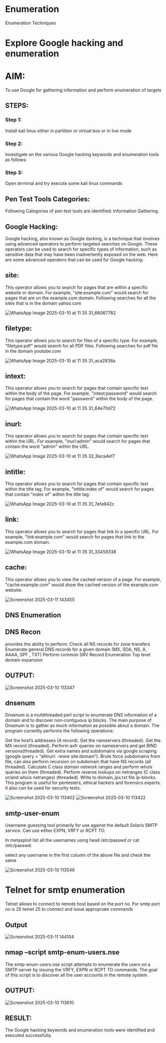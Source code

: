 # Enumeration
Enumeration Techniques

# Explore Google hacking and enumeration 

# AIM:

To use Google for gathering information and perform enumeration of targets

## STEPS:

### Step 1:

Install kali linux either in partition or virtual box or in live mode

### Step 2:

Investigate on the various Google hacking keywords and enumeration tools as follows:


### Step 3:
Open terminal and try execute some kali linux commands

## Pen Test Tools Categories:  

Following Categories of pen test tools are identified:
Information Gathering.

## Google Hacking:

Google hacking, also known as Google dorking, is a technique that involves using advanced operators to perform targeted searches on Google. These operators can be used to search for specific types of information, such as sensitive data that may have been inadvertently exposed on the web. Here are some advanced operators that can be used for Google hacking:

## site: 
This operator allows you to search for pages that are within a specific website or domain. For example, "site:example.com" would search for pages that are on the example.com domain.
Following searches for all the sites that is in the domain yahoo.com

![WhatsApp Image 2025-03-10 at 11 35 31_66067782](https://github.com/user-attachments/assets/2728cfbe-c2a8-4c2a-8c2b-966fcdf72a4a)


## filetype: 
This operator allows you to search for files of a specific type. For example, "filetype:pdf" would search for all PDF files.
Following searches for pdf file in the domain youtube.com

![WhatsApp Image 2025-03-10 at 11 35 31_aca2838a](https://github.com/user-attachments/assets/ade2d22d-e221-46f5-af5b-55eaffbc995a)


## intext: 
This operator allows you to search for pages that contain specific text within the body of the page. For example, "intext:password" would search for pages that contain the word "password" within the body of the page.

![WhatsApp Image 2025-03-10 at 11 35 31_64e70d72](https://github.com/user-attachments/assets/9a7dac25-7c45-4bb3-9d34-537c2723308f)


## inurl: 
This operator allows you to search for pages that contain specific text within the URL. For example, "inurl:admin" would search for pages that contain the word "admin" within the URL.

![WhatsApp Image 2025-03-10 at 11 35 32_9aca4ef7](https://github.com/user-attachments/assets/f9585be1-6aa0-45d0-8919-e9f04d8ea788)


## intitle: 
This operator allows you to search for pages that contain specific text within the title tag. For example, "intitle:index of" would search for pages that contain "index of" within the title tag.

![WhatsApp Image 2025-03-10 at 11 35 31_7efa942c](https://github.com/user-attachments/assets/c488de79-faff-4193-b2ab-c04e4fb4a5ff)


## link: 
This operator allows you to search for pages that link to a specific URL. For example, "link:example.com" would search for pages that link to the example.com domain.

![WhatsApp Image 2025-03-10 at 11 35 31_33459338](https://github.com/user-attachments/assets/977a4558-4646-45ef-bb93-bcff1ea7901c)


## cache: 
This operator allows you to view the cached version of a page. For example, "cache:example.com" would show the cached version of the example.com website.

![Screenshot 2025-03-11 143455](https://github.com/user-attachments/assets/a746d574-7fa8-4a58-9f49-1c7e5223c7d0)

## DNS Enumeration


## DNS Recon
provides the ability to perform:
Check all NS records for zone transfers
Enumerate general DNS records for a given domain (MX, SOA, NS, A, AAAA, SPF , TXT)
Perform common SRV Record Enumeration
Top level domain expansion
## OUTPUT:

![Screenshot 2025-03-10 113347](https://github.com/user-attachments/assets/f57ef2a0-63f7-4428-b78d-f9bf9344294f)

## dnsenum
Dnsenum is a multithreaded perl script to enumerate DNS information of a domain and to discover non-contiguous ip blocks. The main purpose of Dnsenum is to gather as much information as possible about a domain. The program currently performs the following operations:

Get the host’s addresses (A record).
Get the namservers (threaded).
Get the MX record (threaded).
Perform axfr queries on nameservers and get BIND versions(threaded).
Get extra names and subdomains via google scraping (google query = “allinurl: -www site:domain”).
Brute force subdomains from file, can also perform recursion on subdomain that have NS records (all threaded).
Calculate C class domain network ranges and perform whois queries on them (threaded).
Perform reverse lookups on netranges (C class or/and whois netranges) (threaded).
Write to domain_ips.txt file ip-blocks.
This program is useful for pentesters, ethical hackers and forensics experts. It also can be used for security tests.

![Screenshot 2025-03-10 113402](https://github.com/user-attachments/assets/2100f70c-f914-4b09-b3f7-49163746606c)
![Screenshot 2025-03-10 113422](https://github.com/user-attachments/assets/e1ce01a1-8ef2-49f2-80ee-d1ac83826db4)

## smtp-user-enum
Username guessing tool primarily for use against the default Solaris SMTP service. Can use either EXPN, VRFY or RCPT TO.


In metasploit list all the usernames using head /etc/passwd or cat /etc/passwd:

select any username in the first column of the above file and check the same

![Screenshot 2025-03-10 113549](https://github.com/user-attachments/assets/a8865b34-de0d-4c47-beb9-f9d3d69e0fdd)


# Telnet for smtp enumeration
Telnet allows to connect to remote host based on the port no. For smtp port no is 25
telnet <host address> 25 to connect
and issue appropriate commands
  
 ## Output
  
![Screenshot 2025-03-11 144104](https://github.com/user-attachments/assets/dabc5c03-93a5-4268-8487-b5e26d1b4835)

## nmap –script smtp-enum-users.nse <hostname>

The smtp-enum-users.nse script attempts to enumerate the users on a SMTP server by issuing the VRFY, EXPN or RCPT TO commands. The goal of this script is to discover all the user accounts in the remote system.

## OUTPUT:
![Screenshot 2025-03-10 113610](https://github.com/user-attachments/assets/4b95618d-ce79-4836-8665-4c16863926a3)

## RESULT:
The Google hacking keywords and enumeration tools were identified and executed successfully.
